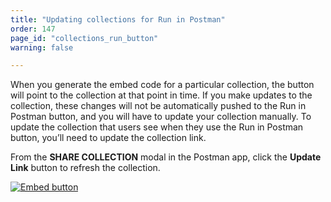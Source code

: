 ```yaml
---
title: "Updating collections for Run in Postman"
order: 147
page_id: "collections_run_button"
warning: false

---
```


When you generate the embed code for a particular collection, the button will point to the collection at that point in time. If you make updates to the collection, these changes will not be automatically pushed to the Run in Postman button, and you will have to update your collection manually. To update the collection that users see when they use the Run in Postman button, you’ll need to update the collection link.

From the **SHARE COLLECTION** modal in the Postman app, click the **Update Link** button to refresh the collection.

[![Embed button](https://assets.postman.com/postman-docs/59020943.png)](https://assets.postman.com/postman-docs/59020943.png)
